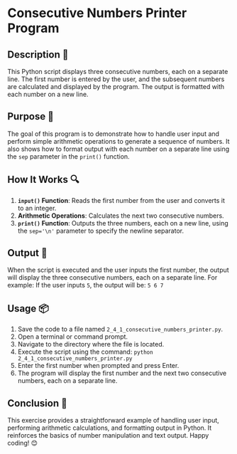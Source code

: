 # Consecutive Numbers Printer Program

## Description 📝
This Python script displays three consecutive numbers, each on a separate line.
The first number is entered by the user, and the subsequent numbers are calculated and displayed by the program.
The output is formatted with each number on a new line.

## Purpose 🎯
The goal of this program is to demonstrate how to handle user input and perform simple arithmetic operations to generate a sequence of numbers.
It also shows how to format output with each number on a separate line using the `sep` parameter in the `print()` function.

## How It Works 🔍
1. **`input()` Function**: Reads the first number from the user and converts it to an integer.
2. **Arithmetic Operations**: Calculates the next two consecutive numbers.
3. **`print()` Function**: Outputs the three numbers, each on a new line, using the `sep='\n'` parameter to specify the newline separator.

## Output 📜
When the script is executed and the user inputs the first number, the output will display the three consecutive numbers, each on a separate line.
For example:
    If the user inputs `5`, the output will be:
        ```
        5
        6
        7
        ```

## Usage 📦
1. Save the code to a file named `2_4_1_consecutive_numbers_printer.py`.
2. Open a terminal or command prompt.
3. Navigate to the directory where the file is located.
4. Execute the script using the command:
   `python 2_4_1_consecutive_numbers_printer.py`
5. Enter the first number when prompted and press Enter.
6. The program will display the first number and the next two consecutive numbers, each on a separate line.

## Conclusion 🚀
This exercise provides a straightforward example of handling user input, performing arithmetic calculations, and formatting output in Python.
It reinforces the basics of number manipulation and text output.
Happy coding! 😊